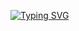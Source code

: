 <a href="https://git.io/typing-svg"><img src="https://readme-typing-svg.herokuapp.com?font=Fira+Code&pause=1000&color=2B27F7&width=435&lines=%F0%9F%91%8B+Hi%2C+My+name+is+%40yosinori0621" alt="Typing SVG" /></a>

<!---
👋 Hi, I’m @yosinori0621
- 👀 I’m interested in ...
- 🌱 I’m currently learning ...
- 💞️ I’m looking to collaborate on ...
- 📫 How to reach me ...
yosinori0621/yosinori0621 is a ✨ special ✨ repository because its `README.md` (this file) appears on your GitHub profile.
You can click the Preview link to take a look at your changes.
--->
